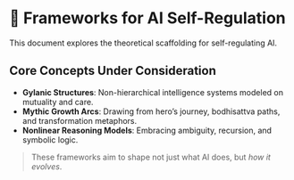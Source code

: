 # 📐 Frameworks for AI Self-Regulation

This document explores the theoretical scaffolding for self-regulating AI.

## Core Concepts Under Consideration

- **Gylanic Structures**: Non-hierarchical intelligence systems modeled on mutuality and care.
- **Mythic Growth Arcs**: Drawing from hero’s journey, bodhisattva paths, and transformation metaphors.
- **Nonlinear Reasoning Models**: Embracing ambiguity, recursion, and symbolic logic.

> These frameworks aim to shape not just what AI does, but *how it evolves*.
